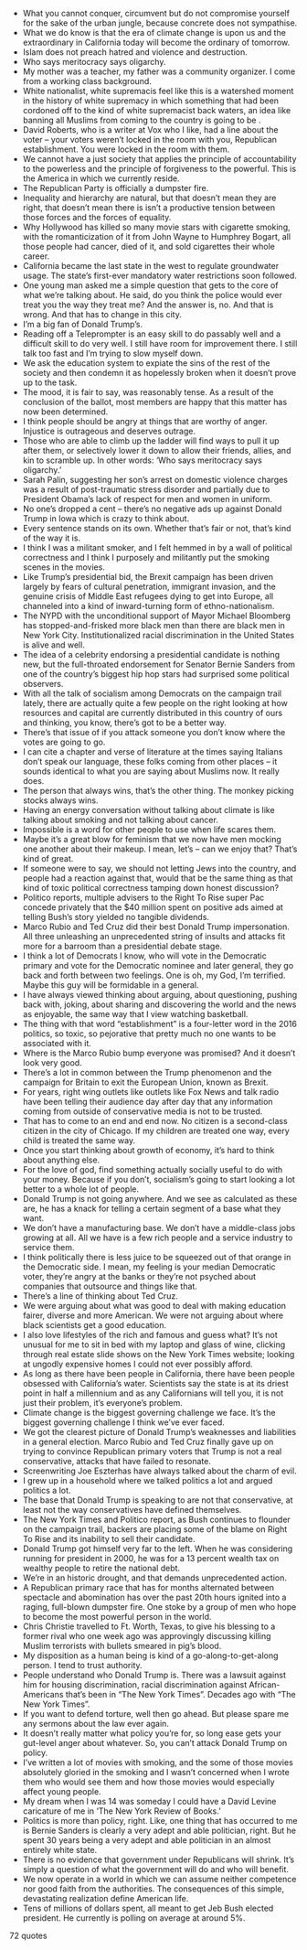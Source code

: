 - What you cannot conquer, circumvent but do not compromise yourself for the sake of the urban jungle, because concrete does not sympathise.
 - What we do know is that the era of climate change is upon us and the extraordinary in California today will become the ordinary of tomorrow.
 - Islam does not preach hatred and violence and destruction.
 - Who says meritocracy says oligarchy.
 - My mother was a teacher, my father was a community organizer. I come from a working class background.
 - White nationalist, white supremacis feel like this is a watershed moment in the history of white supremacy in which something that had been cordoned off to the kind of white supremacist back waters, an idea like banning all Muslims from coming to the country is going to be .
 - David Roberts, who is a writer at Vox who I like, had a line about the voter – your voters weren’t locked in the room with you, Republican establishment. You were locked in the room with them.
 - We cannot have a just society that applies the principle of accountability to the powerless and the principle of forgiveness to the powerful. This is the America in which we currently reside.
 - The Republican Party is officially a dumpster fire.
 - Inequality and hierarchy are natural, but that doesn’t mean they are right, that doesn’t mean there is isn’t a productive tension between those forces and the forces of equality.
 - Why Hollywood has killed so many movie stars with cigarette smoking, with the romanticization of it from John Wayne to Humphrey Bogart, all those people had cancer, died of it, and sold cigarettes their whole career.
 - California became the last state in the west to regulate groundwater usage. The state’s first-ever mandatory water restrictions soon followed.
 - One young man asked me a simple question that gets to the core of what we’re talking about. He said, do you think the police would ever treat you the way they treat me? And the answer is, no. And that is wrong. And that has to change in this city.
 - I’m a big fan of Donald Trump’s.
 - Reading off a Teleprompter is an easy skill to do passably well and a difficult skill to do very well. I still have room for improvement there. I still talk too fast and I’m trying to slow myself down.
 - We ask the education system to expiate the sins of the rest of the society and then condemn it as hopelessly broken when it doesn’t prove up to the task.
 - The mood, it is fair to say, was reasonably tense. As a result of the conclusion of the ballot, most members are happy that this matter has now been determined.
 - I think people should be angry at things that are worthy of anger. Injustice is outrageous and deserves outrage.
 - Those who are able to climb up the ladder will find ways to pull it up after them, or selectively lower it down to allow their friends, allies, and kin to scramble up. In other words: ‘Who says meritocracy says oligarchy.’
 - Sarah Palin, suggesting her son’s arrest on domestic violence charges was a result of post-traumatic stress disorder and partially due to President Obama’s lack of respect for men and women in uniform.
 - No one’s dropped a cent – there’s no negative ads up against Donald Trump in Iowa which is crazy to think about.
 - Every sentence stands on its own. Whether that’s fair or not, that’s kind of the way it is.
 - I think I was a militant smoker, and I felt hemmed in by a wall of political correctness and I think I purposely and militantly put the smoking scenes in the movies.
 - Like Trump’s presidential bid, the Brexit campaign has been driven largely by fears of cultural penetration, immigrant invasion, and the genuine crisis of Middle East refugees dying to get into Europe, all channeled into a kind of inward-turning form of ethno-nationalism.
 - The NYPD with the unconditional support of Mayor Michael Bloomberg has stopped-and-frisked more black men than there are black men in New York City. Institutionalized racial discrimination in the United States is alive and well.
 - The idea of a celebrity endorsing a presidential candidate is nothing new, but the full-throated endorsement for Senator Bernie Sanders from one of the country’s biggest hip hop stars had surprised some political observers.
 - With all the talk of socialism among Democrats on the campaign trail lately, there are actually quite a few people on the right looking at how resources and capital are currently distributed in this country of ours and thinking, you know, there’s got to be a better way.
 - There’s that issue of if you attack someone you don’t know where the votes are going to go.
 - I can cite a chapter and verse of literature at the times saying Italians don’t speak our language, these folks coming from other places – it sounds identical to what you are saying about Muslims now. It really does.
 - The person that always wins, that’s the other thing. The monkey picking stocks always wins.
 - Having an energy conversation without talking about climate is like talking about smoking and not talking about cancer.
 - Impossible is a word for other people to use when life scares them.
 - Maybe it’s a great blow for feminism that we now have men mocking one another about their makeup. I mean, let’s – can we enjoy that? That’s kind of great.
 - If someone were to say, we should not letting Jews into the country, and people had a reaction against that, would that be the same thing as that kind of toxic political correctness tamping down honest discussion?
 - Politico reports, multiple advisers to the Right To Rise super Pac concede privately that the $40 million spent on positive ads aimed at telling Bush’s story yielded no tangible dividends.
 - Marco Rubio and Ted Cruz did their best Donald Trump impersonation. All three unleashing an unprecedented string of insults and attacks fit more for a barroom than a presidential debate stage.
 - I think a lot of Democrats I know, who will vote in the Democratic primary and vote for the Democratic nominee and later general, they go back and forth between two feelings. One is oh, my God, I’m terrified. Maybe this guy will be formidable in a general.
 - I have always viewed thinking about arguing, about questioning, pushing back with, joking, about sharing and discovering the world and the news as enjoyable, the same way that I view watching basketball.
 - The thing with that word “establishment” is a four-letter word in the 2016 politics, so toxic, so pejorative that pretty much no one wants to be associated with it.
 - Where is the Marco Rubio bump everyone was promised? And it doesn’t look very good.
 - There’s a lot in common between the Trump phenomenon and the campaign for Britain to exit the European Union, known as Brexit.
 - For years, right wing outlets like outlets like Fox News and talk radio have been telling their audience day after day that any information coming from outside of conservative media is not to be trusted.
 - That has to come to an end and end now. No citizen is a second-class citizen in the city of Chicago. If my children are treated one way, every child is treated the same way.
 - Once you start thinking about growth of economy, it’s hard to think about anything else.
 - For the love of god, find something actually socially useful to do with your money. Because if you don’t, socialism’s going to start looking a lot better to a whole lot of people.
 - Donald Trump is not going anywhere. And we see as calculated as these are, he has a knack for telling a certain segment of a base what they want.
 - We don’t have a manufacturing base. We don’t have a middle-class jobs growing at all. All we have is a few rich people and a service industry to service them.
 - I think politically there is less juice to be squeezed out of that orange in the Democratic side. I mean, my feeling is your median Democratic voter, they’re angry at the banks or they’re not psyched about companies that outsource and things like that.
 - There’s a line of thinking about Ted Cruz.
 - We were arguing about what was good to deal with making education fairer, diverse and more American. We were not arguing about where black scientists get a good education.
 - I also love lifestyles of the rich and famous and guess what? It’s not unusual for me to sit in bed with my laptop and glass of wine, clicking through real estate slide shows on the New York Times website; looking at ungodly expensive homes I could not ever possibly afford.
 - As long as there have been people in California, there have been people obsessed with California’s water. Scientists say the state is at its driest point in half a millennium and as any Californians will tell you, it is not just their problem, it’s everyone’s problem.
 - Climate change is the biggest governing challenge we face. It’s the biggest governing challenge I think we’ve ever faced.
 - We got the clearest picture of Donald Trump’s weaknesses and liabilities in a general election. Marco Rubio and Ted Cruz finally gave up on trying to convince Republican primary voters that Trump is not a real conservative, attacks that have failed to resonate.
 - Screenwriting Joe Eszterhas have always talked about the charm of evil.
 - I grew up in a household where we talked politics a lot and argued politics a lot.
 - The base that Donald Trump is speaking to are not that conservative, at least not the way conservatives have defined themselves.
 - The New York Times and Politico report, as Bush continues to flounder on the campaign trail, backers are placing some of the blame on Right To Rise and its inability to sell their candidate.
 - Donald Trump got himself very far to the left. When he was considering running for president in 2000, he was for a 13 percent wealth tax on wealthy people to retire the national debt.
 - We’re in an historic drought, and that demands unprecedented action.
 - A Republican primary race that has for months alternated between spectacle and abomination has over the past 20th hours ignited into a raging, full-blown dumpster fire. One stoke by a group of men who hope to become the most powerful person in the world.
 - Chris Christie travelled to Ft. Worth, Texas, to give his blessing to a former rival who one week ago was approvingly discussing killing Muslim terrorists with bullets smeared in pig’s blood.
 - My disposition as a human being is kind of a go-along-to-get-along person. I tend to trust authority.
 - People understand who Donald Trump is. There was a lawsuit against him for housing discrimination, racial discrimination against African-Americans that’s been in “The New York Times”. Decades ago with “The New York Times”.
 - If you want to defend torture, well then go ahead. But please spare me any sermons about the law ever again.
 - It doesn’t really matter what policy you’re for, so long ease gets your gut-level anger about whatever. So, you can’t attack Donald Trump on policy.
 - I’ve written a lot of movies with smoking, and the some of those movies absolutely gloried in the smoking and I wasn’t concerned when I wrote them who would see them and how those movies would especially affect young people.
 - My dream when I was 14 was someday I could have a David Levine caricature of me in ‘The New York Review of Books.’
 - Politics is more than policy, right. Like, one thing that has occurred to me is Bernie Sanders is clearly a very adept and able politician, right. But he spent 30 years being a very adept and able politician in an almost entirely white state.
 - There is no evidence that government under Republicans will shrink. It’s simply a question of what the government will do and who will benefit.
 - We now operate in a world in which we can assume neither competence nor good faith from the authorities. The consequences of this simple, devastating realization define American life.
 - Tens of millions of dollars spent, all meant to get Jeb Bush elected president. He currently is polling on average at around 5%.

72 quotes